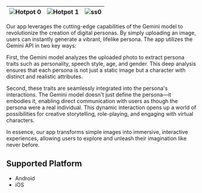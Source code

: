 ![Hotpot 0](https://github.com/user-attachments/assets/3c8c34a1-78f5-4df2-badb-0b520ab2d65d)|![Hotpot 1](https://github.com/user-attachments/assets/f29a94c5-e5ee-4057-a248-29087cc5971b)|![ss0](https://github.com/user-attachments/assets/75cc84ec-cd33-4760-b279-f9d3b29b61da)|
|------|---|---|


Our app leverages the cutting-edge capabilities of the Gemini model to revolutionize the creation of digital personas. By simply uploading an image, users can instantly generate a vibrant, lifelike persona. The app utilizes the Gemini API in two key ways:

First, the Gemini model analyzes the uploaded photo to extract persona traits such as personality, speech style, age, and gender. This deep analysis ensures that each persona is not just a static image but a character with distinct and realistic attributes.

Second, these traits are seamlessly integrated into the persona's interactions. The Gemini model doesn't just define the persona—it embodies it, enabling direct communication with users as though the persona were a real individual. This dynamic interaction opens up a world of possibilities for creative storytelling, role-playing, and engaging with virtual characters.

In essence, our app transforms simple images into immersive, interactive experiences, allowing users to explore and unleash their imagination like never before.

## Supported Platform
* Android
* iOS


